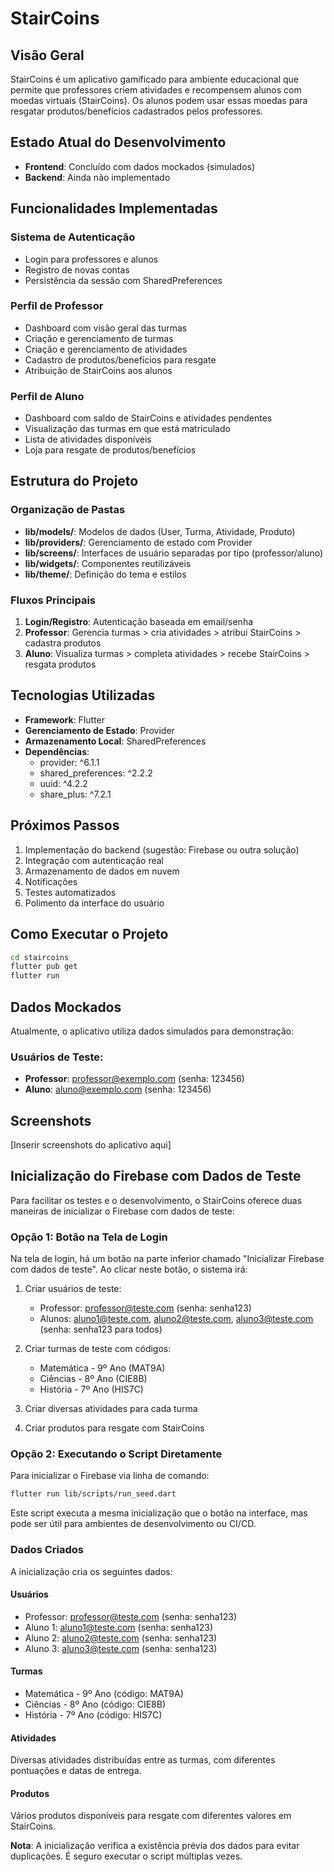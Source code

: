 # StairCoins

## Visão Geral
StairCoins é um aplicativo gamificado para ambiente educacional que permite que professores criem atividades e recompensem alunos com moedas virtuais (StairCoins). Os alunos podem usar essas moedas para resgatar produtos/benefícios cadastrados pelos professores.

## Estado Atual do Desenvolvimento
- **Frontend**: Concluído com dados mockados (simulados)
- **Backend**: Ainda não implementado

## Funcionalidades Implementadas

### Sistema de Autenticação
- Login para professores e alunos
- Registro de novas contas
- Persistência da sessão com SharedPreferences

### Perfil de Professor
- Dashboard com visão geral das turmas
- Criação e gerenciamento de turmas
- Criação e gerenciamento de atividades
- Cadastro de produtos/benefícios para resgate
- Atribuição de StairCoins aos alunos

### Perfil de Aluno
- Dashboard com saldo de StairCoins e atividades pendentes
- Visualização das turmas em que está matriculado
- Lista de atividades disponíveis
- Loja para resgate de produtos/benefícios

## Estrutura do Projeto

### Organização de Pastas
- **lib/models/**: Modelos de dados (User, Turma, Atividade, Produto)
- **lib/providers/**: Gerenciamento de estado com Provider
- **lib/screens/**: Interfaces de usuário separadas por tipo (professor/aluno)
- **lib/widgets/**: Componentes reutilizáveis
- **lib/theme/**: Definição do tema e estilos

### Fluxos Principais
1. **Login/Registro**: Autenticação baseada em email/senha
2. **Professor**: Gerencia turmas > cria atividades > atribui StairCoins > cadastra produtos
3. **Aluno**: Visualiza turmas > completa atividades > recebe StairCoins > resgata produtos

## Tecnologias Utilizadas
- **Framework**: Flutter
- **Gerenciamento de Estado**: Provider
- **Armazenamento Local**: SharedPreferences
- **Dependências**: 
  - provider: ^6.1.1
  - shared_preferences: ^2.2.2
  - uuid: ^4.2.2
  - share_plus: ^7.2.1

## Próximos Passos
1. Implementação do backend (sugestão: Firebase ou outra solução)
2. Integração com autenticação real
3. Armazenamento de dados em nuvem
4. Notificações
5. Testes automatizados
6. Polimento da interface do usuário

## Como Executar o Projeto
```bash
cd staircoins
flutter pub get
flutter run
```

## Dados Mockados
Atualmente, o aplicativo utiliza dados simulados para demonstração:

### Usuários de Teste:
- **Professor**: professor@exemplo.com (senha: 123456)
- **Aluno**: aluno@exemplo.com (senha: 123456)

## Screenshots
[Inserir screenshots do aplicativo aqui]

## Inicialização do Firebase com Dados de Teste

Para facilitar os testes e o desenvolvimento, o StairCoins oferece duas maneiras de inicializar o Firebase com dados de teste:

### Opção 1: Botão na Tela de Login

Na tela de login, há um botão na parte inferior chamado "Inicializar Firebase com dados de teste". Ao clicar neste botão, o sistema irá:

1. Criar usuários de teste:
   - Professor: professor@teste.com (senha: senha123)
   - Alunos: aluno1@teste.com, aluno2@teste.com, aluno3@teste.com (senha: senha123 para todos)

2. Criar turmas de teste com códigos:
   - Matemática - 9º Ano (MAT9A)
   - Ciências - 8º Ano (CIE8B)
   - História - 7º Ano (HIS7C)

3. Criar diversas atividades para cada turma

4. Criar produtos para resgate com StairCoins

### Opção 2: Executando o Script Diretamente

Para inicializar o Firebase via linha de comando:

```bash
flutter run lib/scripts/run_seed.dart
```

Este script executa a mesma inicialização que o botão na interface, mas pode ser útil para ambientes de desenvolvimento ou CI/CD.

### Dados Criados

A inicialização cria os seguintes dados:

#### Usuários
- Professor: professor@teste.com (senha: senha123)
- Aluno 1: aluno1@teste.com (senha: senha123)
- Aluno 2: aluno2@teste.com (senha: senha123)
- Aluno 3: aluno3@teste.com (senha: senha123)

#### Turmas
- Matemática - 9º Ano (código: MAT9A)
- Ciências - 8º Ano (código: CIE8B)
- História - 7º Ano (código: HIS7C)

#### Atividades
Diversas atividades distribuídas entre as turmas, com diferentes pontuações e datas de entrega.

#### Produtos
Vários produtos disponíveis para resgate com diferentes valores em StairCoins.

**Nota**: A inicialização verifica a existência prévia dos dados para evitar duplicações. É seguro executar o script múltiplas vezes.
